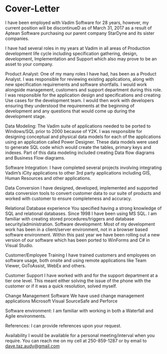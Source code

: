 # Cover-Letter
I have been employed with Vadim Software for 28 years, however, my current position will be discontinueD as of March 31, 2017 as a result of Aptean Software purchasing our parent company StarDyne and its sister companies. 

I have had several roles in my years at Vadim in all areas of Production development life cycle including specification gathering, design, development, Implementation and Support which also may prove to be an asset to your company.

Product Analyst:
One of my many roles I have had, has been as a Product Analyst. I was responsible for reviewing existing applications, along with new specification requirements and software shortfalls.  I would work alongside management, customers and support department during this role.
I was responsible for the application design and specifications and creating Use cases for the development team.  I would then work with developers ensuring they understood the requirements at the beginning of development and any questions that would come up during the development stage.

Data Modeling:
The Vadim suite of applications needed to be ported to Windows/SQL prior to 2000 because of Y2K.
I was responsible for designing conceptual and physical data models for each of the applications using an application called Power Designer.  These data models were used to generate SQL code which would create the tables, primary keys and indexes.
Part of this data modeling included creating Data flow diagrams and Business Flow diagrams.

Software Integration:
I have completed several projects involving integrating Vadim’s iCity applications to other 3rd party applications including GIS, Human Resources and other applications.

Data Conversion
I have designed, developed, implemented and supported data conversion tools to convert customer data to our suite of products and worked with customer to ensure completeness and accuracy.

Relational Database experience
You specified having a strong knowledge of SQL and relational databases.  Since 1998 I have been using MS SQL. I am familiar with creating stored procedures/triggers and database security/administration. 
Software development:
Most of my development work has been in a client/server environment, not in a browser based software environment. 
Within this past year we have been rolling out a new version of our software which has been ported to WinForms and C# in Visual Studio.  

Customer/Employee Training
I have trained customers and employees on software usage, both onsite and using remote applications like Team Viewer, GoToAssist, WebEx and others.

Customer Support
I have worked with and for the support department at a tier one level.  This meant either solving the issue of the phone with the customer or if it was a quick resolution, solved myself.

Change Management Software
We have used change management applications Microsoft Visual SourceSafe and Perforce

Software environment:
I am familiar with working in both a Waterfall and Agile environments.

References:
I can provide references upon your request.  

Availability
I would be available for a personal meeting/interval when you require.  You can reach me on my cell at 250-859-1287 or by email to dave.taz.audy@gmail.com

